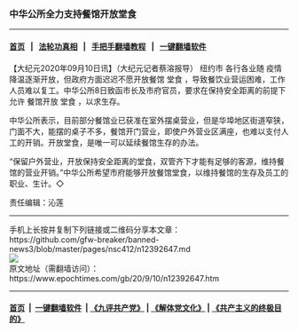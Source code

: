 ### 中华公所全力支持餐馆开放堂食
------------------------

#### [首页](https://github.com/gfw-breaker/banned-news3/blob/master/README.md) &nbsp;&nbsp;|&nbsp;&nbsp; [法轮功真相](https://github.com/begood0513/basic/blob/master/README.md)  &nbsp;&nbsp;|&nbsp;&nbsp; [手把手翻墙教程](https://github.com/gfw-breaker/guides/wiki)  &nbsp;&nbsp;|&nbsp;&nbsp; [一键翻墙软件](https://github.com/gfw-breaker/nogfw/blob/master/README.md)  



<div><p>
 【大纪元2020年09月10日讯】（大纪元记者蔡溶报导）
 <ok href="https://www.epochtimes.com/gb/tag/%E7%BA%BD%E7%BA%A6%E5%B8%82.html">
  纽约市
 </ok>
 各行各业随
 <ok href="https://www.epochtimes.com/gb/tag/%E7%96%AB%E6%83%85.html">
  疫情
 </ok>
 降温逐渐开放，但政府方面迟迟不愿开放餐馆
 <ok href="https://www.epochtimes.com/gb/tag/%E5%A0%82%E9%A3%9F.html">
  堂食
 </ok>
 ，导致餐饮业营运困难，工作人员难以复工。中华公所8日致函市长及市府官员，要求在保持安全距离的前提下允许
 <ok href="https://www.epochtimes.com/gb/tag/%E9%A4%90%E9%A6%86%E5%BC%80%E6%94%BE.html">
  餐馆开放
 </ok>
 <ok href="https://www.epochtimes.com/gb/tag/%E5%A0%82%E9%A3%9F.html">
  堂食
 </ok>
 ，以求生存。
</p>
<p>
 中华公所表示，目前部分餐馆业已获准在室外摆桌营业，但是华埠地区街道窄狭，门面不大，能摆的桌子不多，餐馆开门营业，即使户外营业区满座，也难以支付人工的开销。开放堂食，是唯一可以延续餐馆生存的办法。
</p>
<p>
 “保留户外营业，开放保持安全距离的堂食，双管齐下才能有足够的客源，维持餐馆的营业开销。”中华公所希望市府能够开放餐馆堂食，以维持餐馆的生存及员工的职业、生计。◇
</p>
<p>
 责任编辑：沁莲
</p>
</div>
<hr/>
手机上长按并复制下列链接或二维码分享本文章：<br/>
https://github.com/gfw-breaker/banned-news3/blob/master/pages/nsc412/n12392647.md <br/>
<a href='https://github.com/gfw-breaker/banned-news3/blob/master/pages/nsc412/n12392647.md'><img src='https://github.com/gfw-breaker/banned-news3/blob/master/pages/nsc412/n12392647.md.png'/></a> <br/>
原文地址（需翻墙访问）：https://www.epochtimes.com/gb/20/9/10/n12392647.htm


------------------------
#### [首页](https://github.com/gfw-breaker/banned-news3/blob/master/README.md) &nbsp;|&nbsp; [一键翻墙软件](https://github.com/gfw-breaker/nogfw/blob/master/README.md) &nbsp;| [《九评共产党》](https://github.com/gfw-breaker/9ping.md/blob/master/README.md#九评之一评共产党是什么) | [《解体党文化》](https://github.com/gfw-breaker/jtdwh.md/blob/master/README.md) | [《共产主义的终极目的》](https://github.com/gfw-breaker/gczydzjmd.md/blob/master/README.md)


<img src='http://gfw-breaker.win/banned-news3/pages/nsc412/n12392647.md' width='0px' height='0px'/>